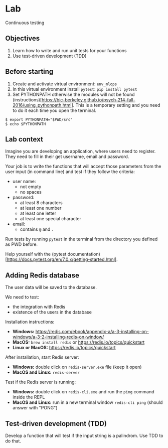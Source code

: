 
# Lab

Continuous testing

## Objectives

1. Learn how to write and run unit tests for your functions
2. Use test-driven development (TDD)

## Before starting

1. Create and activate virtual environment: `env_mlops`
2. In this virtual environment install `pytest`: `pip install pytest`
3. Set PYTHONPATH otherwise the modules will not be found (instructions)[https://bic-berkeley.github.io/psych-214-fall-2016/using_pythonpath.html]. This is a temporary setting and you need to do it each time you open the terminal.

```
$ export PYTHONPATH="$PWD/src"
$ echo $PYTHONPATH
```

## Lab context

Imagine you are developing an application, where users need to register. They need to fill in their get username, email and password.

Your job is to write the functions that will accept those parameters from the user input (in command line) and test if they follow the criteria:

- user name:
  - not empty
  - no spaces
- password:
  - at least 8 characters
  - at least one number
  - at least one letter
  - at least one special character
- email:
  - contains `@` and `.`

Run tests by running `pytest` in the terminal from the directory you defined as PWD before.

Help yourself with the (pytest documentation)[https://docs.pytest.org/en/7.0.x/getting-started.html].

## Adding Redis database

The user data will be saved to the database.

We need to test:
- the integration with Redis
- existence of the users in the database

Installation instructions:

- **Windows:** https://redis.com/ebook/appendix-a/a-3-installing-on-windows/a-3-2-installing-redis-on-window/
- **MacOS:** `brew install redis` or https://redis.io/topics/quickstart
- **Linux or MacOS:** https://redis.io/topics/quickstart

After installation, start Redis server:

- **Windows:** double click on `redis-server.exe` file (keep it open)
- **MacOS and Linux:** `redis-server`

Test if the Redis server is running:

- **Windows:** double click on `redis-cli.exe` and run the `ping` command inside the REPL
- **MacOS and Linux:** run in a new terminal window `redis-cli ping` (should answer with "PONG")

## Test-driven development (TDD)

Develop a function that will test if the input string is a palindrom. Use TDD to do that.
